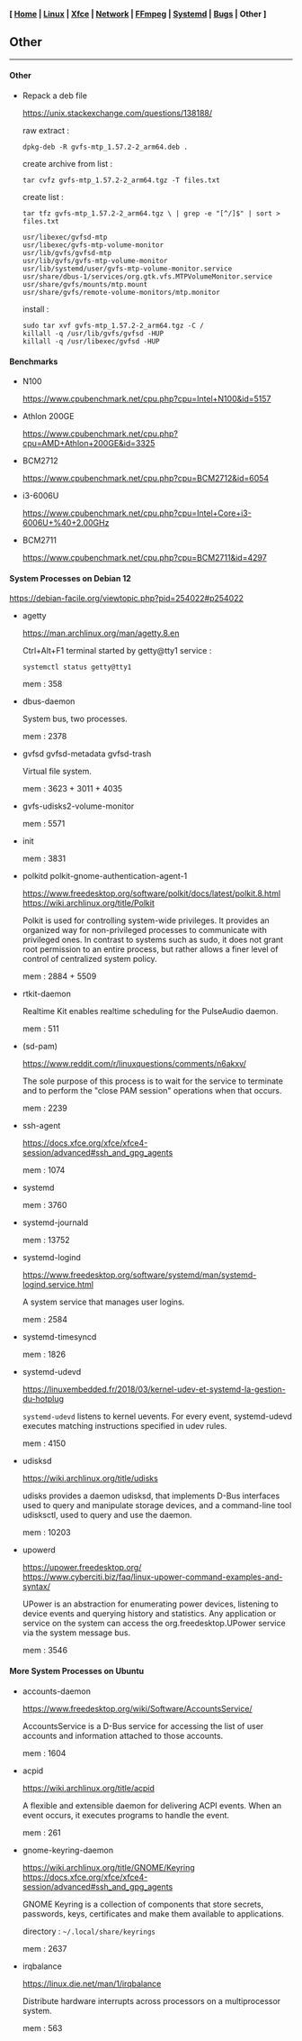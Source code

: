 <link href="../style.css" rel="stylesheet"></link>

**[ [Home](../index.html) | [Linux](00-linux.html) | [Xfce](05-xfce.html) | [Network](10-network.html) | [FFmpeg](15-ffmpeg.html) | [Systemd](20-systemd.html) | [Bugs](25-bugs.html) | Other ]**

## Other

---

#### Other

* Repack a deb file
    
    https://unix.stackexchange.com/questions/138188/  

    raw extract :
    
    `dpkg-deb -R gvfs-mtp_1.57.2-2_arm64.deb .`
    
    create archive from list :
    
    `tar cvfz gvfs-mtp_1.57.2-2_arm64.tgz -T files.txt`

    create list :
    
    `tar tfz gvfs-mtp_1.57.2-2_arm64.tgz \
    | grep -e "[^/]$" | sort > files.txt`
    
    ```
    usr/libexec/gvfsd-mtp
    usr/libexec/gvfs-mtp-volume-monitor
    usr/lib/gvfs/gvfsd-mtp
    usr/lib/gvfs/gvfs-mtp-volume-monitor
    usr/lib/systemd/user/gvfs-mtp-volume-monitor.service
    usr/share/dbus-1/services/org.gtk.vfs.MTPVolumeMonitor.service
    usr/share/gvfs/mounts/mtp.mount
    usr/share/gvfs/remote-volume-monitors/mtp.monitor
    ```

    install :
    
    ```
    sudo tar xvf gvfs-mtp_1.57.2-2_arm64.tgz -C /
	killall -q /usr/lib/gvfs/gvfsd -HUP
	killall -q /usr/libexec/gvfsd -HUP
    ```


#### Benchmarks

* N100

    https://www.cpubenchmark.net/cpu.php?cpu=Intel+N100&id=5157  

* Athlon 200GE

    https://www.cpubenchmark.net/cpu.php?cpu=AMD+Athlon+200GE&id=3325  

* BCM2712
    
    https://www.cpubenchmark.net/cpu.php?cpu=BCM2712&id=6054  

* i3-6006U
    
    https://www.cpubenchmark.net/cpu.php?cpu=Intel+Core+i3-6006U+%40+2.00GHz  

* BCM2711
    
    https://www.cpubenchmark.net/cpu.php?cpu=BCM2711&id=4297  

    
#### System Processes on Debian 12

https://debian-facile.org/viewtopic.php?pid=254022#p254022  

* agetty
    
    https://man.archlinux.org/man/agetty.8.en  
    
    Ctrl+Alt+F1 terminal started by getty@tty1 service :
    
    `systemctl status getty@tty1`
    
    mem : 358

* dbus-daemon
    
    System bus, two processes.
    
    mem : 2378

* gvfsd gvfsd-metadata gvfsd-trash
    
    Virtual file system.
    
    mem : 3623 + 3011 + 4035

* gvfs-udisks2-volume-monitor
    
    mem : 5571

* init
    
    mem : 3831

* polkitd polkit-gnome-authentication-agent-1
    
    https://www.freedesktop.org/software/polkit/docs/latest/polkit.8.html  
    https://wiki.archlinux.org/title/Polkit  
    
    Polkit is used for controlling system-wide privileges. It provides an organized way for non-privileged processes to communicate with privileged ones. In contrast to systems such as sudo, it does not grant root permission to an entire process, but rather allows a finer level of control of centralized system policy.
    
    mem : 2884 + 5509

* rtkit-daemon
    
    Realtime Kit enables realtime scheduling for the PulseAudio daemon.
    
    mem : 511

* (sd-pam)
    
    https://www.reddit.com/r/linuxquestions/comments/n6akxv/  
    
    The sole purpose of this process is to wait for the service to terminate and to perform the "close PAM session" operations when that occurs.
    
    mem : 2239

* ssh-agent
    
    https://docs.xfce.org/xfce/xfce4-session/advanced#ssh_and_gpg_agents  
    
    mem : 1074

* systemd
    
    mem : 3760

* systemd-journald
    
    mem : 13752

* systemd-logind
    
    https://www.freedesktop.org/software/systemd/man/systemd-logind.service.html  
    
    A system service that manages user logins.
    
    mem : 2584

* systemd-timesyncd
    
    mem : 1826

* systemd-udevd
    
    https://linuxembedded.fr/2018/03/kernel-udev-et-systemd-la-gestion-du-hotplug  
    
    `systemd-udevd` listens to kernel uevents. For every event, systemd-udevd executes matching instructions specified in udev rules.
    
    mem : 4150

* udisksd
    
    https://wiki.archlinux.org/title/udisks  
    
    udisks provides a daemon udisksd, that implements D-Bus interfaces used to query and manipulate storage devices, and a command-line tool udisksctl, used to query and use the daemon.
    
    mem : 10203

* upowerd
    
    https://upower.freedesktop.org/  
    https://www.cyberciti.biz/faq/linux-upower-command-examples-and-syntax/  
    
    UPower is an abstraction for enumerating power devices, listening to device events and querying history and statistics. Any application or service on the system can access the org.freedesktop.UPower service via the system message bus.
    
    mem : 3546


#### More System Processes on Ubuntu

* accounts-daemon
    
    https://www.freedesktop.org/wiki/Software/AccountsService/  
    
    AccountsService is a D-Bus service for accessing the list of user accounts and information attached to those accounts.
    
    mem : 1604

* acpid
    
    https://wiki.archlinux.org/title/acpid  
    
    A flexible and extensible daemon for delivering ACPI events. When an event occurs, it executes programs to handle the event.
    
    mem : 261

* gnome-keyring-daemon
    
    https://wiki.archlinux.org/title/GNOME/Keyring  
    https://docs.xfce.org/xfce/xfce4-session/advanced#ssh_and_gpg_agents  
    
    GNOME Keyring is a collection of components that store secrets, passwords, keys, certificates and make them available to applications.
    
    directory : `~/.local/share/keyrings`
    
    mem : 2637

* irqbalance
    
    https://linux.die.net/man/1/irqbalance  
    
    Distribute hardware interrupts across processors on a multiprocessor system.
    
    mem : 563

<br/>


